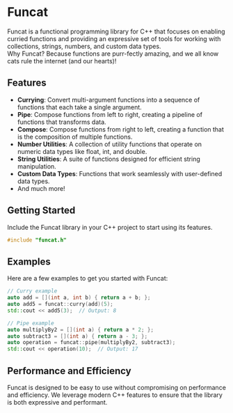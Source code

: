 # Funcat

Funcat is a functional programming library for C++ that focuses on enabling curried functions and providing an expressive set of tools for working with collections, strings, numbers, and custom data types.<br>
Why Funcat? Because functions are purr-fectly amazing, and we all know cats rule the internet (and our hearts)!

## Features

- **Currying**: Convert multi-argument functions into a sequence of functions that each take a single argument.
- **Pipe**: Compose functions from left to right, creating a pipeline of functions that transforms data.
- **Compose**: Compose functions from right to left, creating a function that is the composition of multiple functions.
- **Number Utilities**: A collection of utility functions that operate on numeric data types like float, int, and double.
- **String Utilities**: A suite of functions designed for efficient string manipulation.
- **Custom Data Types**: Functions that work seamlessly with user-defined data types.
- And much more!

## Getting Started

Include the Funcat library in your C++ project to start using its features.

```cpp
#include "funcat.h"
```

## Examples

Here are a few examples to get you started with Funcat:

```cpp
// Curry example
auto add = [](int a, int b) { return a + b; };
auto add5 = funcat::curry(add)(5);
std::cout << add5(3);  // Output: 8

// Pipe example
auto multiplyBy2 = [](int a) { return a * 2; };
auto subtract3 = [](int a) { return a - 3; };
auto operation = funcat::pipe(multiplyBy2, subtract3);
std::cout << operation(10);  // Output: 17
```

## Performance and Efficiency

Funcat is designed to be easy to use without compromising on performance and efficiency. We leverage modern C++ features to ensure that the library is both expressive and performant.
